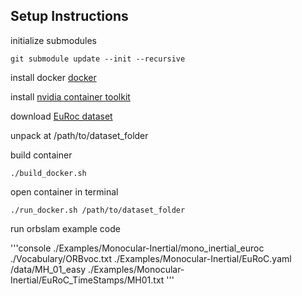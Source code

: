 ## Setup Instructions

initialize submodules

```console
git submodule update --init --recursive
```

install docker [docker](https://docs.docker.com/engine/install/)

install [nvidia container toolkit](https://docs.nvidia.com/datacenter/cloud-native/container-toolkit/install-guide.html)

download [EuRoc dataset](http://robotics.ethz.ch/~asl-datasets/ijrr_euroc_mav_dataset/machine_hall/MH_01_easy/MH_01_easy.zip)

unpack at /path/to/dataset_folder

build container

```console
./build_docker.sh
```

open container in terminal

```console
./run_docker.sh /path/to/dataset_folder
```

run orbslam example code

'''console
./Examples/Monocular-Inertial/mono_inertial_euroc ./Vocabulary/ORBvoc.txt ./Examples/Monocular-Inertial/EuRoC.yaml /data/MH_01_easy ./Examples/Monocular-Inertial/EuRoC_TimeStamps/MH01.txt
'''
